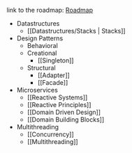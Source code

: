 
link to the roadmap: [Roadmap](https://roadmap.sh/backend)

- Datastructures
	- [[Datastructures/Stacks | Stacks]]
- Design Patterns
	- Behavioral
	- Creational
		- [[Singleton]]
	- Structural
		- [[Adapter]]
		- [[Facade]]
- Microservices
	- [[Reactive Systems]]
	- [[Reactive Principles]]
	- [[Domain Driven Design]]
	- [[Domain Building Blocks]]
- Multithreading
	- [[Concurrency]]
	- [[Multithreading]]
